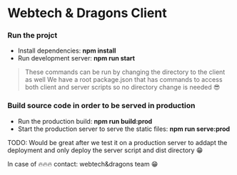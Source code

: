 # Webtech & Dragons Client

### Run the projct

- Install dependencies: **npm install**
- Run development server: **npm run start**

> These commands can be run by changing the directory to the client as well
> We have a root package.json that has commands to access both client and server scripts so no directory change is needed 😎

### Build source code in order to be served in production

- Run the production build: **npm run build:prod**
- Start the production server to serve the static files: **npm run serve:prod**

TODO: Would be great after we test it on a production server to addapt the deployment and only deploy the server script and dist directory 😁

In case of 🔥🔥🔥 contact: webtech&dragons team 😁
